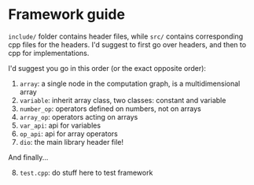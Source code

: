 # Framework guide
`include/` folder contains header files, while `src/` contains corresponding cpp files for the headers.
I'd suggest to first go over headers, and then to cpp for implementations.

I'd suggest you go in this order (or the exact opposite order):
1. `array`: a single node in the computation graph, is a multidimensional array
2. `variable`: inherit array class, two classes: constant and variable
3. `number_op`: operators defined on numbers, not on arrays
4. `array_op`: operators acting on arrays
5. `var_api`: api for variables
6. `op_api`: api for array operators
7. `dio`: the main library header file!

And finally... 

8. `test.cpp`: do stuff here to test framework
